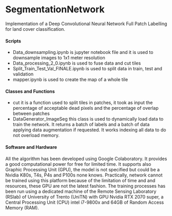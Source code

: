 # SegmentationNetwork
Implementation of a Deep Convolutional Neural Network Full Patch Labelling for land cover classification.

#### Scripts
- Data_downsampling.ipynb is jupyter notebook file and it is used to downsample images to 1x1 meter resolution
- Data_processing_2_0.ipynb is used to fuse data and cut tiles
- Split_Train_Test_Val_FINALE.ipynb is used to split data in train, test and validation
- mapper.ipynb is used to create the map of a whole tile

#### Classes and Functions
- cut it is a function used to split tiles in patches, it took as input the percentage of acceptable dead pixels and the percentage of overlap between patches
- DataGenerator_ImageSeg this class is used to dynamically load data to train the network. It returns a batch of labels and a batch of data applying data augmentation if requested. It works indexing all data to do not overload memory.

#### Software and Hardware
All the algorithm has been developed using Google Colaboratory. It provides a good computational power for free for limited time. It supports also Graphic Processing Unit (GPU), the model is not specified but could be a Nvidia K80s, T4s, P4s and P100s none knows. Practically, network cannot be trained using this platform because of the limitation of time and and resources, these GPU are not the latest fashion. The training processes has been run using a dedicated machine of the Remote Sensing Laboratory (RSlab) of University of Trento (UniTN) with GPU Nvidia RTX 2070 super, a Central Processing Unit (CPU) intel i7-9800x and 64GB of Random Access Memory (RAM).
